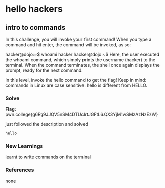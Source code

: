 # hello hackers

## intro to commands
In this challenge, you will invoke your first command! When you type a command and hit enter, the command will be invoked, as so:

hacker@dojo:~$ whoami
hacker
hacker@dojo:~$
Here, the user executed the whoami command, which simply prints the username (hacker) to the terminal. When the command terminates, the shell once again displays the prompt, ready for the next command.

In this level, invoke the hello command to get the flag! Keep in mind: commands in Linux are case sensitive: hello is different from HELLO.

### Solve
**Flag:** pwn.college{g6Rg9JJQV5nSM4DTUclrtJGFtL6.QX3YjM1wSMzAzNzEzW}

just followed the description and solved

```bash
hello
```

### New Learnings
learnt to write commands on the terminal

### References 
none
